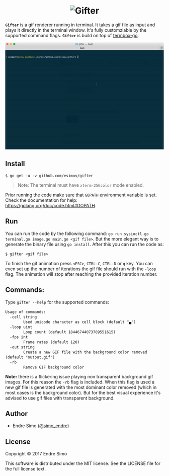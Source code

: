 <h1 align="center"><img alt="Gifter" src="https://user-images.githubusercontent.com/883386/78452562-9d07e880-7694-11ea-9c95-192dc77bb1b7.png"/></h1>

**`Gifter`** is a gif renderer running in terminal. It takes a gif file as input and plays it directly in the terminal window. It's fully customziable by the supported command flags. **`Gifter`** is build on top of <a href="https://github.com/nsf/termbox-go">termbox-go</a>.
<p align="center">
<img alt="Sample gif" src="https://raw.githubusercontent.com/esimov/gifter/master/capture.gif"/>
</p>

## Install
```
$ go get -u -v github.com/esimov/gifter
```
> Note: The terminal must have `xterm-256color` mode enabled.

Prior running the code make sure that `GOPATH` environment variable is set. Check the documentation for help: https://golang.org/doc/code.html#GOPATH.

## Run
You can run the code by the following command:
`go run sysioctl.go terminal.go image.go main.go <gif file>`.
But the more elegant way is to generate the binary file using `go install`. After this you can run the code as:

```
$ gifter <gif file>
```

To finish the gif animation press `<ESC>`, `CTRL-C`, `CTRL-D` or `q` key. You can even set up the number of iterations the gif file should run with the `-loop` flag. The animation will stop after reaching the provided iteration number.

## Commands:
Type `gifter --help` for the supported commands:

```
Usage of commands:
  -cell string
    	Used unicode character as cell block (default "▄")
  -loop uint
    	Loop count (default 18446744073709551615)
  -fps int
    	Frame rates (default 120)
  -out string
    	Create a new GIF file with the background color removed (default "output.gif")
  -rb
    	Remove GIF background color
```
**Note:** there is a flickering issue playing non transparent background gif images. For this reason the `-rb` flag is included. When this flag is used a new gif file is generated with the most dominant color removed (which in most cases is the background color). But for the best visual experience it's advised to use gif files with transparent background. 

## Author

* Endre Simo ([@simo_endre](https://twitter.com/simo_endre))

## License

Copyright © 2017 Endre Simo

This software is distributed under the MIT license. See the LICENSE file for the full license text.
